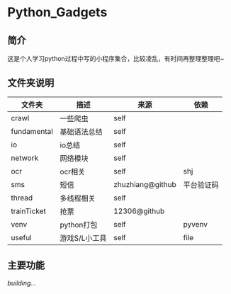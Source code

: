 # Python_Gadgets

## 简介
这是个人学习python过程中写的小程序集合，比较凌乱，有时间再整理整理吧~

## 文件夹说明

| 文件夹 | 描述 | 来源 | 依赖 |
| ---- | ---- | ---- | ---- |
| crawl | 一些爬虫 | self |  |
| fundamental | 基础语法总结 | self |  |
| io | io总结 | self |  |
| network | 网络模块 | self |  |
| ocr | ocr相关 | self | shj |
| sms | 短信 | zhuzhiang@github | 平台验证码 |
| thread | 多线程相关 | self |  |
| trainTicket| 抢票 | 12306@github |  |
| venv | python打包 | self | pyvenv |
| useful | 游戏S/L小工具 | self | file |

## 主要功能

*building...*
